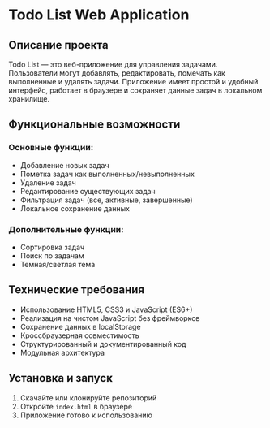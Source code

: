 # Todo List Web Application

## Описание проекта
Todo List — это веб-приложение для управления задачами. Пользователи могут добавлять, редактировать, помечать как выполненные и удалять задачи. Приложение имеет простой и удобный интерфейс, работает в браузере и сохраняет данные задач в локальном хранилище.

## Функциональные возможности

### Основные функции:
- Добавление новых задач
- Пометка задач как выполненных/невыполненных
- Удаление задач
- Редактирование существующих задач
- Фильтрация задач (все, активные, завершенные)
- Локальное сохранение данных

### Дополнительные функции:
- Сортировка задач
- Поиск по задачам
- Темная/светлая тема

## Технические требования
- Использование HTML5, CSS3 и JavaScript (ES6+)
- Реализация на чистом JavaScript без фреймворков
- Сохранение данных в localStorage
- Кроссбраузерная совместимость
- Структурированный и документированный код
- Модульная архитектура

## Установка и запуск
1. Скачайте или клонируйте репозиторий
2. Откройте `index.html` в браузере
3. Приложение готово к использованию